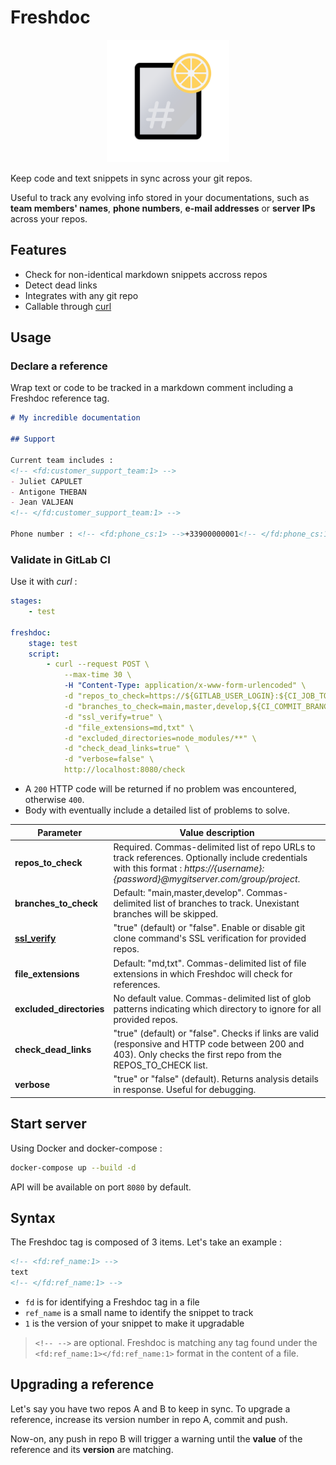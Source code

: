 # Freshdoc

<p align="center">
    <img src="./logo.png" width="196px" />
</p>

Keep code and text snippets in sync across your git repos.

Useful to track any evolving info stored in your documentations, such as **team members' names**, **phone numbers**, **e-mail addresses** or **server IPs** across your repos.

## Features

- Check for non-identical markdown snippets accross repos
- Detect dead links
- Integrates with any git repo
- Callable through [curl](https://curl.se/)

## Usage

### Declare a reference

Wrap text or code to be tracked in a markdown comment including a Freshdoc reference tag.

```markdown
# My incredible documentation

## Support

Current team includes :
<!-- <fd:customer_support_team:1> -->
- Juliet CAPULET
- Antigone THEBAN
- Jean VALJEAN
<!-- </fd:customer_support_team:1> -->

Phone number : <!-- <fd:phone_cs:1> -->+33900000001<!-- </fd:phone_cs:1> -->

```

### Validate in GitLab CI

Use it with _curl_ :

```yaml
stages:
    - test

freshdoc:
    stage: test
    script: 
        - curl --request POST \
            --max-time 30 \
            -H "Content-Type: application/x-www-form-urlencoded" \
            -d "repos_to_check=https://${GITLAB_USER_LOGIN}:${CI_JOB_TOKEN}@mygitlab.com/${CI_PROJECT_PATH_SLUG},https://${GITLAB_USER_LOGIN}:${CI_JOB_TOKEN}@mygitlab.com/group2/project2" \
            -d "branches_to_check=main,master,develop,${CI_COMMIT_BRANCH}" \
            -d "ssl_verify=true" \
            -d "file_extensions=md,txt" \
            -d "excluded_directories=node_modules/**" \
            -d "check_dead_links=true" \
            -d "verbose=false" \
            http://localhost:8080/check
```

- A `200` HTTP code will be returned if no problem was encountered, otherwise `400`.
- Body with eventually include a detailed list of problems to solve.

| Parameter                                                                                                          | Value description                                                                                                                                                                  |
| ------------------------------------------------------------------------------------------------------------------ | ---------------------------------------------------------------------------------------------------------------------------------------------------------------------------------- |
| **repos_to_check**                                                                                                 | Required. Commas-delimited list of repo URLs to track references. Optionally include credentials with this format : _https://{username}:{password}@mygitserver.com/group/project_. |
| **branches_to_check**                                                                                              | Default: "main,master,develop". Commas-delimited list of branches to track. Unexistant branches will be skipped.                                                                   |
| [**ssl_verify**](https://stackoverflow.com/questions/11621768/how-can-i-make-git-accept-a-self-signed-certificate) | "true" (default) or "false". Enable or disable git clone command's SSL verification for provided repos.                                                                            |
| **file_extensions**                                                                                                | Default: "md,txt". Commas-delimited list of file extensions in which Freshdoc will check for references.                                                                           |
| **excluded_directories**                                                                                           | No default value. Commas-delimited list of glob patterns indicating which directory to ignore for all provided repos.                                                              |
| **check_dead_links**                                                                                               | "true" (default) or "false". Checks if links are valid (responsive and HTTP code between 200 and 403). Only checks the first repo from the REPOS_TO_CHECK list.                    |
| **verbose**                                                                                                        | "true" or "false" (default). Returns analysis details in response. Useful for debugging.                                                                                           |

## Start server

Using Docker and docker-compose :

```bash
docker-compose up --build -d
```

API will be available on port `8080` by default.

## Syntax

The Freshdoc tag is composed of 3 items. Let's take an example :

```markdown
<!-- <fd:ref_name:1> -->
text
<!-- </fd:ref_name:1> -->
```

- `fd` is for identifying a Freshdoc tag in a file
- `ref_name` is a small name to identify the snippet to track
- `1` is the version of your snippet to make it upgradable

> `<!-- -->` are optional. Freshdoc is matching any tag found under the `<fd:ref_name:1></fd:ref_name:1>` format in the content of a file.

## Upgrading a reference

Let's say you have two repos A and B to keep in sync. To upgrade a reference, increase its version number in repo A, commit and push.

Now-on, any push in repo B will trigger a warning until the **value** of the reference and its **version** are matching.
